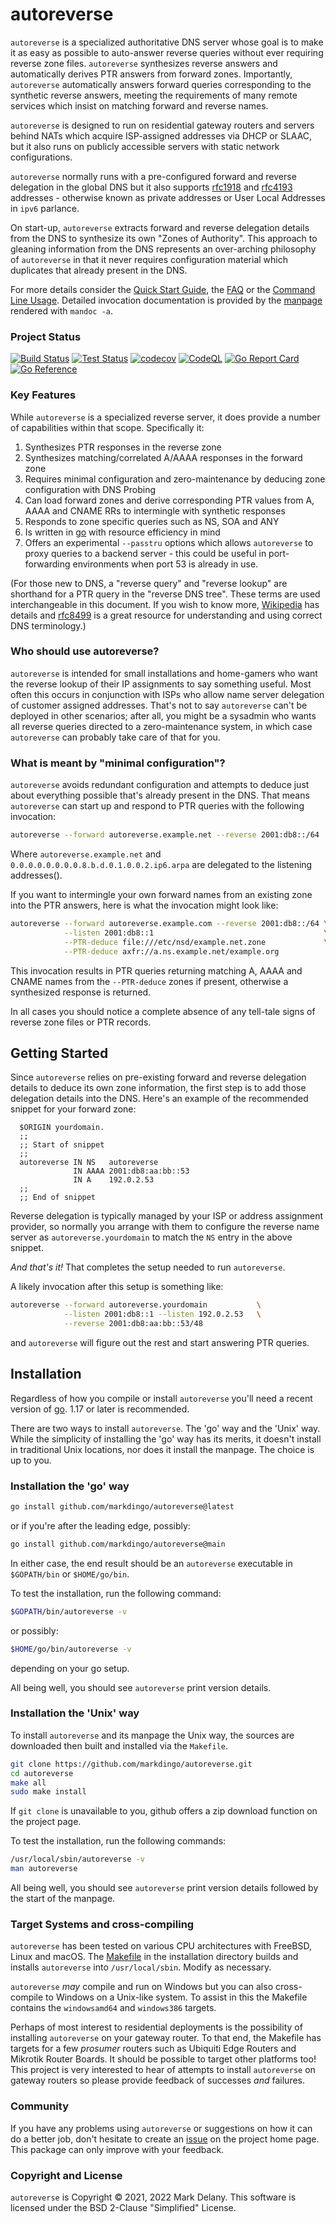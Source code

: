 # autoreverse

`autoreverse` is a specialized authoritative DNS server whose goal is to make it as easy
as possible to auto-answer reverse queries without ever requiring reverse zone files.
`autoreverse` synthesizes reverse answers and automatically derives PTR answers from
forward zones.  Importantly, `autoreverse` automatically answers forward queries
corresponding to the synthetic reverse answers, meeting the requirements of many remote
services which insist on matching forward and reverse names.

`autoreverse` is designed to run on residential gateway routers and servers behind NATs
which acquire ISP-assigned addresses via DHCP or SLAAC, but it also runs on publicly
accessible servers with static network configurations.

`autoreverse` normally runs with a pre-configured forward and reverse delegation in the
global DNS but it also supports [rfc1918](https://datatracker.ietf.org/doc/html/rfc1918)
and [rfc4193](https://datatracker.ietf.org/doc/html/rfc4193) addresses - otherwise known
as private addresses or User Local Addresses in `ipv6` parlance.
     
On start-up, `autoreverse` extracts forward and reverse delegation details from the DNS to
synthesize its own "Zones of Authority". This approach to gleaning information from the
DNS represents an over-arching philosophy of `autoreverse` in that it never requires
configuration material which duplicates that already present in the DNS.

For more details consider the [Quick Start Guide](QUICKSTART.md), the
[FAQ](FAQ.md) or the [Command Line Usage](USAGE.md). Detailed
invocation documentation is provided by the [manpage](autoreverse.8)
rendered with `mandoc -a`.

### Project Status

[![Build Status](https://github.com/markdingo/autoreverse/actions/workflows/build.yml/badge.svg)](https://github.com/markdingo/autoreverse/actions/workflows/build.yml)
[![Test Status](https://github.com/markdingo/autoreverse/actions/workflows/test.yml/badge.svg)](https://github.com/markdingo/autoreverse/actions/workflows/test.yml)
[![codecov](https://codecov.io/gh/markdingo/autoreverse/branch/main/graph/badge.svg?token=211OVOI2AV)](https://codecov.io/gh/markdingo/autoreverse)
[![CodeQL](https://github.com/markdingo/autoreverse/actions/workflows/codeql-analysis.yml/badge.svg)](https://github.com/markdingo/autoreverse/actions/workflows/codeql-analysis.yml)
[![Go Report Card](https://goreportcard.com/badge/github.com/markdingo/autoreverse)](https://goreportcard.com/report/github.com/markdingo/autoreverse)
[![Go Reference](https://pkg.go.dev/badge/github.com/markdingo/autoreverse.svg)](https://pkg.go.dev/github.com/markdingo/autoreverse)

### Key Features

While `autoreverse` is a specialized reverse server, it does provide a number of
capabilities within that scope. Specifically it:


1. Synthesizes PTR responses in the reverse zone
1. Synthesizes matching/correlated A/AAAA responses in the forward zone
1. Requires minimal configuration and zero-maintenance by deducing zone configuration with DNS Probing
2. Can load forward zones and derive corresponding PTR values from A, AAAA and CNAME RRs to intermingle with synthetic responses
4. Responds to zone specific queries such as NS, SOA and ANY
5. Is written in [go](https://golang.org) with resource efficiency in mind
6. Offers an experimental `--passtru` options which allows `autoreverse` to proxy queries to
a backend server - this could be useful in port-forwarding environments when port 53 is
already in use.


(For those new to DNS, a "reverse query" and "reverse lookup" are shorthand for a PTR
query in the "reverse DNS tree". These terms are used interchangeable in this document. If
you wish to know more, [Wikipedia](https://en.wikipedia.org/wiki/Reverse_DNS_lookup) has
details and [rfc8499](https://www.rfc-editor.org/rfc/rfc8499.html) is a great resource for
understanding and using correct DNS terminology.)

### Who should use autoreverse?

`autoreverse` is intended for small installations and home-gamers who want the reverse
lookup of their IP assignments to say something useful. Most often this occurs in
conjunction with ISPs who allow name server delegation of customer assigned
addresses. That's not to say `autoreverse` can't be deployed in other scenarios; after
all, you might be a sysadmin who wants all reverse queries directed to a zero-maintenance
system, in which case `autoreverse` can probably take care of that for you.


### What is meant by "minimal configuration"?

`autoreverse` avoids redundant configuration and attempts to deduce just about everything
possible that's already present in the DNS. That means `autoreverse` can start up and
respond to PTR queries with the following invocation:

```sh
autoreverse --forward autoreverse.example.net --reverse 2001:db8::/64
```

Where `autoreverse.example.net` and `0.0.0.0.0.0.0.0.8.b.d.0.1.0.0.2.ip6.arpa`
are delegated to the listening addresses().


If you want to intermingle your own forward names from an existing zone into the PTR
answers, here is what the invocation might look like:

```sh
autoreverse --forward autoreverse.example.com --reverse 2001:db8::/64 \
            --listen 2001:db8::1                                      \
            --PTR-deduce file:///etc/nsd/example.net.zone             \
            --PTR-deduce axfr://a.ns.example.net/example.org
```

This invocation results in PTR queries returning matching A, AAAA and CNAME names from the
`--PTR-deduce` zones if present, otherwise a synthesized response is returned.

In all cases you should notice a complete absence of any tell-tale signs of reverse zone
files or PTR records.

## Getting Started

Since `autoreverse` relies on pre-existing forward and reverse delegation details to
deduce its own zone information, the first step is to add those delegation details into
the DNS. Here's an example of the recommended snippet for your forward zone:

```
  $ORIGIN yourdomain.
  ;;
  ;; Start of snippet
  ;;
  autoreverse IN NS   autoreverse
              IN AAAA 2001:db8:aa:bb::53
              IN A    192.0.2.53
  ;;
  ;; End of snippet
```

Reverse delegation is typically managed by your ISP or address assignment provider,
so normally you arrange with them to configure the reverse name server as
`autoreverse.yourdomain` to match the `NS` entry in the above snippet.

*And that's it!* That completes the setup needed to run `autoreverse`.

A likely invocation after this setup is something like:

```sh
autoreverse --forward autoreverse.yourdomain           \
            --listen 2001:db8::1 --listen 192.0.2.53   \
            --reverse 2001:db8:aa:bb::53/48
```

and `autoreverse` will figure out the rest and start answering PTR queries.

## Installation

Regardless of how you compile or install `autoreverse` you'll need a recent version of
[go](https://golang.org). 1.17 or later is recommended.

There are two ways to install `autoreverse`. The 'go' way and the 'Unix' way. While the
simplicity of installing the 'go' way has its merits, it doesn't install in traditional
Unix locations, nor does it install the manpage. The choice is up to you.

### Installation the 'go' way

```sh
go install github.com/markdingo/autoreverse@latest
```
or if you're after the leading edge, possibly:

```sh
go install github.com/markdingo/autoreverse@main
```

In either case, the end result should be an `autoreverse` executable in `$GOPATH/bin` or
`$HOME/go/bin`.


To test the installation, run the following command:

```sh
$GOPATH/bin/autoreverse -v
```

or possibly:

```sh
$HOME/go/bin/autoreverse -v
```

depending on your go setup.

All being well, you should see `autoreverse` print version details.

### Installation the 'Unix' way

To install `autoreverse` and its manpage the Unix way, the sources are downloaded then
built and installed via the `Makefile`.

```sh
git clone https://github.com/markdingo/autoreverse.git
cd autoreverse
make all
sudo make install
```

If `git clone` is unavailable to you, github offers a zip download function on the project
page.

To test the installation, run the following commands:

```sh
/usr/local/sbin/autoreverse -v
man autoreverse
```

All being well, you should see `autoreverse` print version details followed by the start
of the manpage.

### Target Systems and cross-compiling

`autoreverse` has been tested on various CPU architectures with FreeBSD, Linux and
macOS. The [Makefile](./Makefile) in the installation directory builds and installs
`autoreverse` into `/usr/local/sbin`. Modify as necessary.

`autoreverse` *may* compile and run on Windows but you can also cross-compile to Windows
on a Unix-like system. To assist in this the Makefile contains the `windowsamd64` and
`windows386` targets.

Perhaps of most interest to residential deployments is the possibility of installing
`autoreverse` on your gateway router. To that end, the Makefile has targets for a
few *prosumer* routers such as Ubiquiti Edge Routers and Mikrotik Router Boards. It should
be possible to target other platforms too! This project is very interested to hear of
attempts to install `autoreverse` on gateway routers so please provide feedback of
successes *and* failures.

### Community

If you have any problems using `autoreverse` or suggestions on how it can do a better job,
don't hesitate to create an [issue](https://github.com/markdingo/autoreverse/issues) on
the project home page. This package can only improve with your feedback.

### Copyright and License

`autoreverse` is Copyright :copyright: 2021, 2022 Mark Delany. This software is licensed under
the BSD 2-Clause "Simplified" License.

